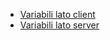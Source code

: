 - [Variabili lato client](Sorgenti/MB/DOC/LOBASE_11A)
- [Variabili lato server](Sorgenti/MB/DOC/LOBASE_11B)
